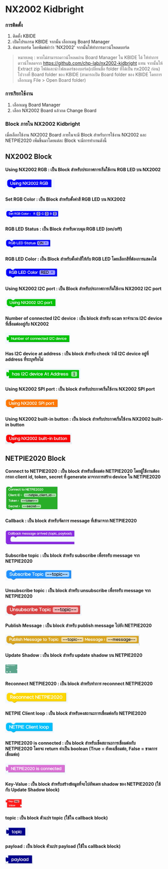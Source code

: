 # NX2002 Kidbright
### การติดตั้ง
1. ติดตั้ง KBIDE
2. เปิดโปรแกรม KBIDE จากนั้น เลือกเมนู Board Manager
3. ค้นหาบอร์ด โดยพิมพ์คำว่า 'NX2002' จากนั้นให้ทำการดาวน์โหลดบอร์ด

> หมายเหตุ : หากไม่สามารถดาวน์โหลดผ่าน Board Manager ใน KBIDE ได้ ให้ทำการดาวน์โหลดจาก https://github.com/chp-lab/nx2002-kidbright แทน จากนั้นให้ Extract zip ไฟล์และนำโฟลเดอร์ของบอร์ด(เปลี่ยนชื่อ folder ที่ได้เป็น nx2002 ก่อน) ไปวางที่ Board folder ของ KBIDE (สามารถเปิด Board folder ของ KBIDE โดยการเลือกเมนู File > Open Board folder)

### การเรียกใช้งาน
1. เลือกเมนู Board Manager
2. เลือก NX2002 Board แล้วกด Change Board

### Block ภายใน NX2002 Kidbright
เมื่อเลือกใช้งาน NX2002 Board ภายในจะมี Block สำหรับการใช้งาน NX2002 และ NETPIE2020 เพิ่มขึ้นมาโดยแต่ละ Block จะมีการทำงานดังนี้

## NX2002 Block

#### Using NX2002 RGB : เป็น Block สำหรับประกาศการเริ่มใช้งาน RGB LED บน NX2002
<img src="static/block_rgb_begin.jpg" height="35">

#### Set RGB Color : เป็น Block สำหรับตั้งค่าสี RGB LED บน NX2002
<img src="static/block_rgb_set_color.jpg" height="35">

#### RGB LED Status : เป็น Block สำหรับควบคุม RGB LED (on/off)
<img src="static/block_rgb_status.jpg" height="35">

#### RGB LED Color : เป็น Block สำหรับตั้งค่าสีให้กับ RGB LED โดยเลือกสีที่ต้องการแสดงได้
<img src="static/block_rgb_color.jpg " height="35">

#### Using NX2002 I2C port : เป็น Block สำหรับประกาศการเริ่มใช้งาน NX2002 I2C port
<img src="static/block_i2c_begin.jpg" height="35">

#### Number of connected I2C device : เป็น block สำหรับ scan หาจำนวน I2C device ที่เชื่อมต่ออยู่กับ NX2002
<img src="static/block_i2c_scan_connected_device.jpg" height="35">

#### Has I2C device at address : เป็น block สำหรับ check ว่ามี I2C device อยู่ที่ address ที่ระบุหรือไม่
<img src="static/block_i2c_check_device_address.jpg" height="35">

#### Using NX2002 SPI port : เป็น block สำหรับประกาศเริ่มใช้งาน NX2002 SPI port
<img src="static/block_spi_begin.jpg" height="35">

#### Using NX2002 built-in button : เป็น block สำหรับประกาศเริ่มใช้งาน NX2002 built-in button
<img src="static/block_btn_begin.jpg" height="35">

## NETPIE2020 Block

#### Connect to NETPIE2020 : เป็น block สำหรับเชื่อมต่อ NETPIE2020 โดยผู้ใช้งานต้องกรอก client id, token, secret ที่ generate มาจากการสร้าง device ใน NETPIE2020
<img src="static/block_netpie2020_connect.jpg" height="80">

#### Callback : เป็น block สำหรับจัดการ message ที่เข้ามาจาก NETPIE2020
<img src="static/block_netpie2020_callback.jpg" height="50"> 

#### Subscribe topic : เป็น block สำหรับ subscribe เพื่อรอรับ message จาก NETPIE2020
<img src="static/block_netpie2020_subscribe_topic.jpg" height="35">

#### Unsubscribe topic : เป็น block สำหรับ unsubscribe เพื่อรอรับ message จาก NETPIE2020
<img src="static/block_netpie2020_unsubscribe_topic.jpg" height="35">

#### Publish Message : เป็น block สำหรับ publish message ไปยัง NETPIE2020
<img src="static/block_netpie2020_publish_message.jpg" height="35">

#### Update Shadow : เป็น block สำหรับ update shadow บน NETPIE2020
<img src="static/block_netpie2020_update_shadow.jpg" height="30">

#### Reconnect NETPIE2020 : เป็น block สำหรับทำการ reconnect NETPIE2020
<img src="static/block_netpie2020_reconnect.jpg" height="35">

#### NETPIE Client loop : เป็น block สำหรับคงสถานะการเชื่อมต่อกับ NETPIE2020
<img src="static/block_netpie2020_client_loop.jpg" height="35">

#### NETPIE2020 is connected : เป็น block สำหรับเช็คสถานะการเชื่อมต่อกับ NETPIE2020 โดยจะ return ค่าเป็น boolean (True = ยังคงเชื่อมต่อ, False = ขาดการเชื่อมต่อ)
<img src="static/block_netpie2020_check_connection.jpg" height="35">

#### Key-Value : เป็น block สำหรับสร้างข้อมูลที่จะไปอัพเดท shadow ของ NETPIE2020 (ใช้กับ Update Shadow block)
<img src="static/block_netpie2020_key_value_pair.jpg" height="30">

#### topic : เป็น block ตัวแปร topic (ใช้ใน callback block)
<img src="static/block_netpie2020_topic.jpg" height="30">

#### payload : เป็น block ตัวแปร payload (ใช้ใน callback block)
<img src="static/block_netpie2020_payload.jpg" height="30">